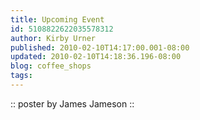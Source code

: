 ```yaml
---
title: Upcoming Event
id: 5108822622035578312
author: Kirby Urner
published: 2010-02-10T14:17:00.001-08:00
updated: 2010-02-10T14:18:36.196-08:00
blog: coffee_shops
tags: 
---
```


[](https://blogger.googleusercontent.com/img/b/R29vZ2xl/AVvXsEhOw3A3fyOEBjtq3S_8brYK2jMI0Jpt_wTXB7ke2f9xYM5UwahVlYKvHztHd3GJeoxK-5KcWt8kFOMDafNZ6onwpYV3aMIXIoYXb8A8yVZIhnGwr3JrtVtk8di08AHHZ0z92JAUMkaRFJu_/s1600-h/crisis_poster.jpg):: poster by James Jameson ::